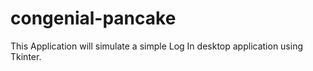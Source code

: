 # congenial-pancake

This Application will simulate a simple Log In desktop application using Tkinter.
